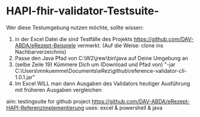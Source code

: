 # HAPI-fhir-validator-Testsuite-
Wer diese Testumgebung nutzen möchte, sollte wissen:
1. in der Excel Datei die sind Testfälle des Projekts https://github.com/DAV-ABDA/eRezept-Beispiele vermerkt.
(Auf die Weise: clone ins Nachbarverzeichnis)
2. Passe den Java Pfad von C:\W2\jrew\bin\java auf Deine Umgebung an
3. (selbe Zeile 19) Kümmere Dich um (Download und Pfad von) "-jar C:\Users\mnkuemme\Documents\eRez\github\reference-validator-cli-1.0.1.jar"
4. Im Excel WILL man dann Ausgaben des Validators heutiger Ausführung mit früheren Ausgaben vergleichen


aim: testingsuite for github project https://github.com/DAV-ABDA/eRezept-HAPI-Referenzimplementierung uses: excel &amp; powershell &amp; java
